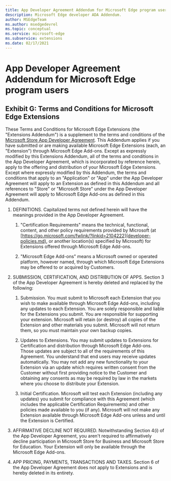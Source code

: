 ```yaml
---
title: App Developer Agreement Addendum for Microsoft Edge program users
description: Microsoft Edge developer ADA Addendum.
author: MSEdgeTeam
ms.author: msedgedevrel
ms.topic: conceptual
ms.service: microsoft-edge
ms.subservice: extensions
ms.date: 02/17/2021
---
```

# App Developer Agreement Addendum for Microsoft Edge program users


<!-- ====================================================================== -->
## Exhibit G: Terms and Conditions for Microsoft Edge Extensions

These Terms and Conditions for Microsoft Edge Extensions (the "Extensions Addendum") is a supplement to the terms and conditions of the [Microsoft Store App Developer Agreement](https://go.microsoft.com/fwlink/p/?LinkID=221922).  This Addendum applies if you have submitted or are making available Microsoft Edge Extensions (each, an "Extension") through Microsoft Edge Add-ons.  Except as expressly modified by this Extensions Addendum, all of the terms and conditions in the App Developer Agreement, which is incorporated by reference herein, apply to the offering and distribution of your Microsoft Edge Extensions.  Except where expressly modified by this Addendum, the terms and conditions that apply to an "Application" or "App" under the App Developer Agreement will apply to an Extension as defined in this Addendum and all references to "Store" or "Microsoft Store" under the App Developer Agreement will apply to Microsoft Edge Add-ons as defined in this Addendum.

1.  DEFINITIONS.  Capitalized terms not defined herein will have the meanings provided in the App Developer Agreement.

    1.  "Certification Requirements" means the technical, functional, content, and other policy requirements provided by Microsoft (at [https://go.microsoft.com/fwlink/?linkid=2104222](developer-policies.md), or another location(s) specified by Microsoft) for Extensions offered through Microsoft Edge Add-ons.

    1.  "Microsoft Edge Add-ons" means a Microsoft owned or operated platform, however named, through which Microsoft Edge Extensions may be offered to or acquired by Customers.

1.  SUBMISSION, CERTIFICATION, AND DISTRIBUTION OF APPS.  Section 3 of the App Developer Agreement is hereby deleted and replaced by the following:

    1.  Submission.  You must submit to Microsoft each Extension that you wish to make available through Microsoft Edge Add-ons, including any updates to each Extension.  You are solely responsible and liable for the Extensions you submit.  You are responsible for supporting your extension.  Microsoft will retain (or destroy) all copies of the Extension and other materials you submit.  Microsoft will not return them, so you must maintain your own backup copies.

    1.  Updates to Extensions.  You may submit updates to Extensions for Certification and distribution through Microsoft Edge Add-ons.  Those updates are subject to all of the requirements of this Agreement.  You understand that end users may receive updates automatically.  You may not add any new functionality to your Extension via an update which requires written consent from the Customer without first providing notice to the Customer and obtaining any consents as may be required by law in the markets where you choose to distribute your Extension.

    1.  Initial Certification.  Microsoft will test each Extension (including any updates) you submit for compliance with this Agreement (which includes the applicable Certification Requirements) and other policies made available to you (if any).  Microsoft will not make any Extension available through Microsoft Edge Add-ons unless and until the Extension is Certified.

1.  AFFIRMATIVE DECLINE NOT REQUIRED.  Notwithstanding Section 4(i) of the App Developer Agreement, you aren't required to affirmatively decline participation in Microsoft Store for Business and Microsoft Store for Education.  Your Extension will only be available through the Microsoft Edge Add-ons.

1.  APP PRICING, PAYMENTS, TRANSACTIONS AND TAXES.  Section 6 of the App Developer Agreement does not apply to Extensions and is hereby deleted in its entirety.

